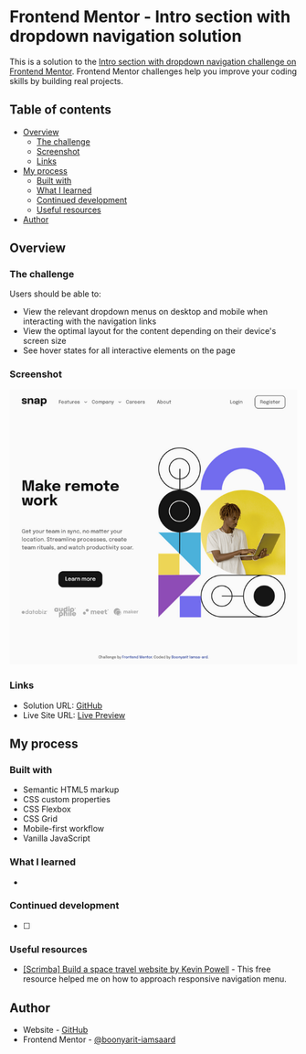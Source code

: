 # Frontend Mentor - Intro section with dropdown navigation solution

This is a solution to the [Intro section with dropdown navigation challenge on Frontend Mentor](https://www.frontendmentor.io/challenges/intro-section-with-dropdown-navigation-ryaPetHE5). Frontend Mentor challenges help you improve your coding skills by building real projects.

## Table of contents

- [Overview](#overview)
  - [The challenge](#the-challenge)
  - [Screenshot](#screenshot)
  - [Links](#links)
- [My process](#my-process)
  - [Built with](#built-with)
  - [What I learned](#what-i-learned)
  - [Continued development](#continued-development)
  - [Useful resources](#useful-resources)
- [Author](#author)

## Overview

### The challenge

Users should be able to:

- View the relevant dropdown menus on desktop and mobile when interacting with the navigation links
- View the optimal layout for the content depending on their device's screen size
- See hover states for all interactive elements on the page

### Screenshot

![](./screenshot.webp)

### Links

- Solution URL: [GitHub](https://github.com/boonyarit-iamsaard/fm-intro-section-with-dropdown-navigation)
- Live Site URL: [Live Preview](https://boonyarit-iamsaard.github.io/fm-intro-section-with-dropdown-navigation/)

## My process

### Built with

- Semantic HTML5 markup
- CSS custom properties
- CSS Flexbox
- CSS Grid
- Mobile-first workflow
- Vanilla JavaScript

### What I learned

-

### Continued development

- [ ]

### Useful resources

- [[Scrimba] Build a space travel website by Kevin Powell](https://scrimba.com/learn/spacetravel) - This free resource helped me on how to approach responsive navigation menu.

## Author

- Website - [GitHub](https://github.com/boonyarit-iamsaard)
- Frontend Mentor - [@boonyarit-iamsaard](https://www.frontendmentor.io/profile/boonyarit-iamsaard)
